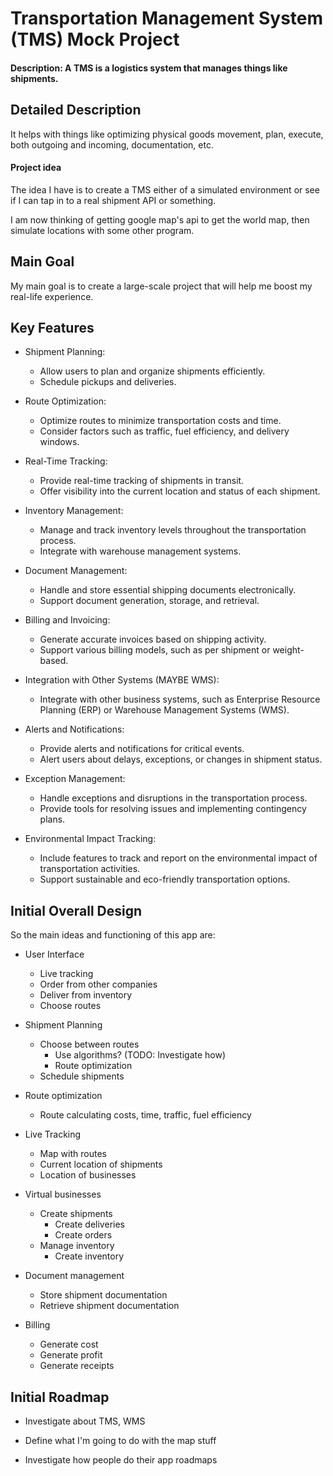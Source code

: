 # Transportation Management System (TMS) Mock Project

#### Description: A TMS is a logistics system that manages things like shipments.

## Detailed Description

It helps with things like optimizing physical goods movement, plan, execute, both outgoing and incoming, documentation, etc.

#### Project idea

The idea I have is to create a TMS either of a simulated environment or see if I can tap in to a real shipment API or something.

I am now thinking of getting google map's api to get the world map, then simulate locations with some other program.

## Main Goal

My main goal is to create a large-scale project that will help me boost my real-life experience.

## Key Features

- Shipment Planning:

  - Allow users to plan and organize shipments efficiently.
  - Schedule pickups and deliveries.

- Route Optimization:

  - Optimize routes to minimize transportation costs and time.
  - Consider factors such as traffic, fuel efficiency, and delivery windows.

- Real-Time Tracking:

  - Provide real-time tracking of shipments in transit.
  - Offer visibility into the current location and status of each shipment.

- Inventory Management:

  - Manage and track inventory levels throughout the transportation process.
  - Integrate with warehouse management systems.

- Document Management:

  - Handle and store essential shipping documents electronically.
  - Support document generation, storage, and retrieval.

- Billing and Invoicing:

  - Generate accurate invoices based on shipping activity.
  - Support various billing models, such as per shipment or weight-based.

- Integration with Other Systems (MAYBE WMS):

  - Integrate with other business systems, such as Enterprise Resource Planning (ERP) or Warehouse Management Systems (WMS).

- Alerts and Notifications:

  - Provide alerts and notifications for critical events.
  - Alert users about delays, exceptions, or changes in shipment status.

- Exception Management:

  - Handle exceptions and disruptions in the transportation process.
  - Provide tools for resolving issues and implementing contingency plans.

- Environmental Impact Tracking:

  - Include features to track and report on the environmental impact of transportation activities.
  - Support sustainable and eco-friendly transportation options.

## Initial Overall Design

So the main ideas and functioning of this app are:

- User Interface

  - Live tracking
  - Order from other companies
  - Deliver from inventory
  - Choose routes

- Shipment Planning

  - Choose between routes
    - Use algorithms? (TODO: Investigate how)
    - Route optimization
  - Schedule shipments

- Route optimization

  - Route calculating costs, time, traffic, fuel efficiency

- Live Tracking

  - Map with routes
  - Current location of shipments
  - Location of businesses

- Virtual businesses

  - Create shipments
    - Create deliveries
    - Create orders
  - Manage inventory
    - Create inventory

- Document management

  - Store shipment documentation
  - Retrieve shipment documentation

- Billing
  - Generate cost
  - Generate profit
  - Generate receipts

## Initial Roadmap

- Investigate about TMS, WMS

- Define what I'm going to do with the map stuff

- Investigate how people do their app roadmaps 